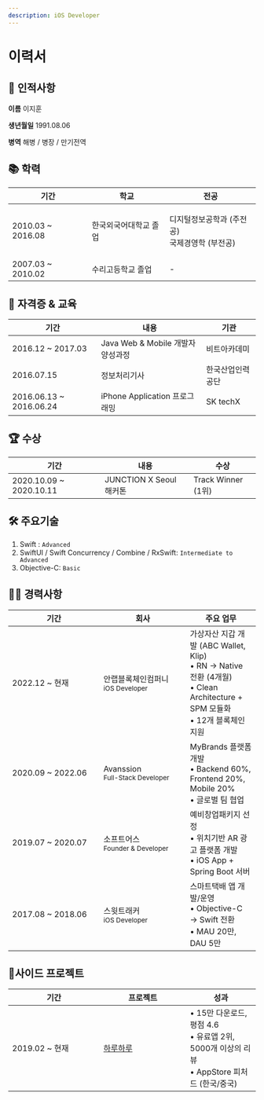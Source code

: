 ```yaml
---
description: iOS Developer
---
```


# 이력서

## 👤 인적사항

**이름** 이지훈

**생년월일** 1991.08.06

**병역** 해병 / 병장 / 만기전역

## 📚 학력

| 기간                 | 학교          | 전공                                   |
| ------------------ | ----------- | ------------------------------------ |
| 2010.03 \~ 2016.08 | 한국외국어대학교 졸업 | <p>디지털정보공학과 (주전공)<br>국제경영학 (부전공)</p> |
| 2007.03 \~ 2010.02 | 수리고등학교 졸업   | -                                    |

## 📖 자격증 & 교육

| 기간                       | 내용                         | 기관       |
| ------------------------ | -------------------------- | -------- |
| 2016.12 \~ 2017.03       | Java Web & Mobile 개발자 양성과정 | 비트아카데미   |
| 2016.07.15               | 정보처리기사                     | 한국산업인력공단 |
| 2016.06.13 \~ 2016.06.24 | iPhone Application 프로그래밍   | SK techX |

## 🏆 수상

| 기간                       | 내용                   | 수상                |
| ------------------------ | -------------------- | ----------------- |
| 2020.10.09 \~ 2020.10.11 | JUNCTION X Seoul 해커톤 | Track Winner (1위) |

## 🛠 주요기술

1. Swift : `Advanced`
2. SwiftUI / Swift Concurrency / Combine / RxSwift: `Intermediate to Advanced`
3. Objective-C: `Basic`

## 👩‍💻 경력사항

<table><thead><tr><th width="170">기간</th><th width="160">회사</th><th>주요 업무</th></tr></thead><tbody><tr><td>2022.12 ~ 현재</td><td>안랩블록체인컴퍼니<br><sub>iOS Developer</sub></td><td>가상자산 지갑 개발 (ABC Wallet, Klip)<br>• RN → Native 전환 (4개월)<br>• Clean Architecture + SPM 모듈화<br>• 12개 블록체인 지원</td></tr><tr><td>2020.09 ~ 2022.06</td><td>Avanssion<br><sub>Full-Stack Developer</sub></td><td>MyBrands 플랫폼 개발<br>• Backend 60%, Frontend 20%, Mobile 20%<br>• 글로벌 팀 협업</td></tr><tr><td>2019.07 ~ 2020.07</td><td>소프트어스<br><sub>Founder &#x26; Developer</sub></td><td>예비창업패키지 선정<br>• 위치기반 AR 광고 플랫폼 개발<br>• iOS App + Spring Boot 서버</td></tr><tr><td>2017.08 ~ 2018.06</td><td>스윗트래커<br><sub>iOS Developer</sub></td><td>스마트택배 앱 개발/운영<br>• Objective-C → Swift 전환<br>• MAU 20만, DAU 5만</td></tr></tbody></table>

## 📱사이드 프로젝트

<table><thead><tr><th width="170">기간</th><th width="160">프로젝트</th><th>성과</th></tr></thead><tbody><tr><td>2019.02 ~ 현재</td><td><a href="https://apps.apple.com/kr/app/id1452035712">하루하루</a></td><td>• 15만 다운로드, 평점 4.6<br>• 유료앱 2위, 5000개 이상의 리뷰<br>• AppStore 피처드 (한국/중국)</td></tr></tbody></table>
